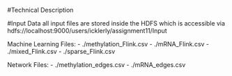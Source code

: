#Technical Description

#Input Data
all input files are stored inside the HDFS which is accessible via hdfs://localhost:9000/users/icklerly/assignment11/Input

Machine Learning Files:
    - ./methylation_Flink.csv
    - ./mRNA_Flink.csv
    - ./mixed_Flink.csv
    - ./sparse_Flink.csv

Network Files:
    - ./methylation_edges.csv
    - ./mRNA_edges.csv